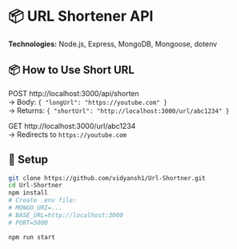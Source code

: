 # 📦 URL Shortener API

**Technologies:** Node.js, Express, MongoDB, Mongoose, dotenv

## 📦 How to Use Short URL

POST http://localhost:3000/api/shorten  
→ Body: `{ "longUrl": "https://youtube.com" }`  
→ Returns: `{ "shortUrl": "http://localhost:3000/url/abc1234" }`

GET http://localhost:3000/url/abc1234  
→ Redirects to `https://youtube.com`

## 🧱 Setup

```bash
git clone https://github.com/vidyansh1/Url-Shortner.git
cd Url-Shortner
npm install
# Create .env file:
# MONGO_URI=...
# BASE_URL=http://localhost:3000
# PORT=5000

npm run start
